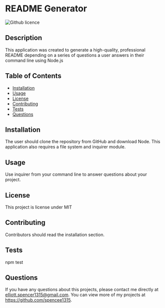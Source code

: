 # README Generator
  ![Github licence](http://img.shields.io/badge/license-MIT-blue.svg)
  
  ## Description 
  This application was created to generate a high-quality, professional README depending on a series of questions a user answers in their command line using Node.js
  ## Table of Contents
  * [Installation](#installation)
  * [Usage](#usage)
  * [License](#license)
  * [Contributing](#contributing)
  * [Tests](#tests)
  * [Questions](#questions)
  
  ## Installation 
  The user should clone the repository from GitHub and download Node. This application also requires a file system and inquirer module.

  ## Usage 
  Use inquirer from your command line to answer questions about your project.

  ## License 
  This project is license under MIT

  ## Contributing 
  Contributors should read the installation section.

  ## Tests
  npm test

  ## Questions
  If you have any questions about this projects, please contact me directly at elliott.spencer1315@gmail.com. You can view more of my projects at https://github.com/spencee1315.
